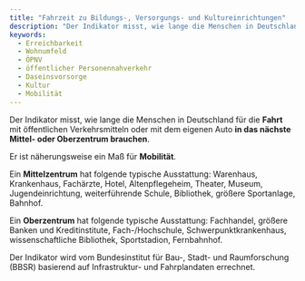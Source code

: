 ```yaml
---
title: "Fahrzeit zu Bildungs-, Versorgungs- und Kultureinrichtungen"
description: "Der Indikator misst, wie lange die Menschen in Deutschland für die Fahrt mit öffentlichen Verkehrsmitteln oder mit dem eigenen Auto in das nächste Mittel- oder Oberzentrum brauchen."
keywords:
  - Erreichbarkeit
  - Wohnumfeld
  - ÖPNV
  - öffentlicher Personennahverkehr
  - Daseinsvorsorge
  - Kultur
  - Mobilität
---
```


<!-- Prologue start -->

Der Indikator misst, wie lange die Menschen in Deutschland für die **Fahrt** mit öffentlichen Verkehrsmitteln oder mit dem eigenen Auto **in das nächste Mittel- oder Oberzentrum brauchen**.

Er ist näherungsweise ein Maß für **Mobilität**.

Ein **Mittelzentrum** hat folgende typische Ausstattung: Warenhaus, Krankenhaus, Fachärzte, Hotel, Altenpflegeheim, Theater, Museum, Jugendeinrichtung, weiterführende Schule, Bibliothek, größere Sportanlage, Bahnhof. 

Ein **Oberzentrum** hat folgende typische Ausstattung: Fachhandel, größere Banken und Kreditinstitute, Fach-/Hochschule, Schwerpunktkrankenhaus, wissenschaftliche Bibliothek, Sportstadion, Fernbahnhof. 

Der Indikator wird vom Bundesinstitut für Bau-, Stadt- und Raumforschung (BBSR) basierend auf Infrastruktur- und Fahrplandaten errechnet.


<!-- Prologue end -->

<!--ChartList-->
